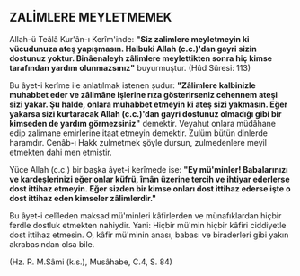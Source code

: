 ## ZALİMLERE MEYLETMEMEK

Allah-ü Teâlâ Kur'ân-ı Kerîm'inde: **"Siz zalim­lere meyletmeyin ki vücudunuza ateş yapışma­sın. Halbuki Allah (c.c.)'dan gayri sizin dostunuz yoktur. Binâenaleyh zâlimlere meylettikten son­ra hiç kimse tarafından yardım olunmazsınız"** buyurmuştur. (Hûd Sûresi: 113)

Bu âyet-i kerîme ile anlatılmak istenen şudur: **"Zâlimlere kalbinizle muhabbet eder ve zâlimâne işlerine rıza gösterirseniz cehennem ateşi sizi yakar. Şu halde, onlara muhabbet etme­yin ki ateş sizi yakmasın. Eğer yakarsa sizi kurta­racak Allah (c.c.)'dan gayri dostunuz olmadığı gi­bi bir kimseden de yardım görmezsiniz"** demek­tir. Veyahut onlara müdâhane edip zalimane emir­lerine itaat etmeyin demektir. Zulüm bütün din­lerde haramdır. Cenâb-ı Hakk zulmetmek şöyle dursun, zulmedenlere meyil etmekten dahi men etmiştir.

Yüce Allah (c.c.) bir başka âyet-i kerîmede ise: **"Ey mü'minler! Babalarınızı ve kardeşlerinizi eğer onlar küfrü, îmân üzerine tercih ve ihtiyar ederlerse dost ittihaz etmeyin. Eğer sizden bir kimse onları dost ittihaz ederse işte o dost ittihaz eden kimseler zâlimlerdir."**

Bu âyet-i celîleden maksad mü'minleri kâfir­lerden ve münafıklardan hiçbir ferdle dostluk et­mekten nahiydir. Yani: Hiçbir mü'min hiçbir kâfiri ciddiyetle dost ittihaz etmesin. O, kâfir mü'minin anası, babası ve biraderleri gibi yakın akrabasından olsa bile.

(Hz. R. M.Sâmi (k.s.), Musâhabe, C.4, S. 84)
